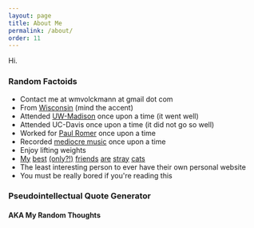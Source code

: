 ```yaml
---
layout: page
title: About Me
permalink: /about/
order: 11
---
```


Hi.

### Random Factoids ###

* Contact me at wmvolckmann at gmail dot com
* From [Wisconsin](wisconsin.jpg) (mind the accent)
* Attended [UW-Madison](uwmadison.jpg) once upon a time (it went well)
* Attended UC-Davis once upon a time (it did not go so well)
* Worked for [Paul Romer](https://en.wikipedia.org/wiki/Paul_Romer) once upon a time
* Recorded [mediocre music](/music/) once upon a time
* Enjoy lifting weights
* [My](https://youtu.be/vPQK9yEjJ8E) [best](https://youtu.be/ryGWz79q0TM)
  [(only?!)](https://youtu.be/NmfF18jSU_c) [friends](https://youtu.be/vqGo6AzBPvk)
  [are](https://youtu.be/D8_4oXLJmC4) [stray](https://youtu.be/sO0uWgMzu6E)
  [cats](https://youtu.be/pVxQLtNb5uA)  
* The least interesting person to ever have their own personal website
* You must be really bored if you're reading this


### Pseudointellectual Quote Generator
#### AKA My Random Thoughts

<SCRIPT LANGUAGE="JAVASCRIPT">

  var r_text = new Array ();

  r_text[0] = "The most complicated people always want the simplest things. What makes them complicated is the difficulty they face in getting those simple things.";

  r_text[1] = "Sometimes things you like are wrong. Sometimes things you dislike like are right. Sometimes people you like are wrong. Sometimes people you dislike are right.";

  r_text[2] = "There is always someone smarter than you; more educated than you; and better intentioned than you; who has come to a different conclusion than you.";

  r_text[3] = "Science works because it demands skepticism of its own results.";

  r_text[4] = "Appeals to authority are always invalid. Just as with ad hominem, a statement for or against a position is neither weaker nor stronger depending on who is making the argument. As a corollary, offering no argument and simply highlighting the source of an assertion is equivalent to making no argument. The whole point of science (and the motivation behind Enlightenment principles more generally) is to let the merits of logic, reason, and evidence do the talking, usurping the primacy of source.";

  r_text[5] = "When raison d'être is having problem to solve, what does that make the solution?"

  r_text[6] = "I never worry about whether someone agrees with me or not. I do worry about whether someone will hate me for not agreeing with them."

  r_text[7] = "It is okay — admirable, in fact — to be skeptical of conventional wisdom, mainstream narratives, and traditional institutions. It is not wrong to reject them sometimes. The challenge is in finding a tenable substitute, and not credulously plugging in whatever alternative sounds the most appealing. The problem with most radical policy proposals and conspiracy theories is that the same dose of skepticism that lead to a rejection of the status quo would typically lead to an even more aggressive rejection of the proposed alternative. After all, it is not possible to be selectively skeptical: you are either skeptical or gullible, and being gullible for alternatives is far from virtuous."

  r_text[8] = "A person does not believe in democracy unless they defend it even when they don't want to. A person does not believe in free speech unless they defend it even when they don't want to. A person does not believe in due process unless they defend it even when they don't want to. That is why such ideals, despite being the greatest of social innovations, took so long to emerge and fall so easily."

  r_text[9] = "The more inclined we are to believe something, the more skeptical of it we should be. Our minds are tapestries of biases that cloud our judgement, and failing to actively counteract them is tantamount to submitting to them."

  r_text[10] = "A quick way to see if someone respects you or not is to disagree with them about something important. Only if they respect you will they accept (or at a bare minimum, tolerate) your disagreement. If your disagreement is met with antagonism, then they do not respect you: they only respect themselves, and therefore are not worthy of your own respect."

  r_text[11] = "Morals and values, being social constructs, cannot be debated in the same way that objective issues can. Rather, the persuasive power of morals and values is mostly derived from the character of those who hold such morals and values. Ergo being a decent person and behaving in a respectable way (as characterized according to the general values of one's society) is the most effective way to advertise and propagate one's own morals and values; and being an antagonistic person, behaving in a destructive way, the least."

  r_text[12] = "We should all thank and celebrate goodness and decency in the world when we see it. Even ordinary, every day goodness and decency have much value. But it is not enough to merely expect goodness and decency from people, because merely expecting something is, in practical terms, indistinguishable from assigning it zero value. And you can't expect something if you aren't even willing to assign it value."

  r_text[13] = "A major problem with tribalism is the way criticism is addressed. A tribe is less likely to take seriously criticisms that come from outside of the tribe, even if those criticisms have merit. Any effective self-correcting mechanism, then, must primarily come from within the tribe itself. To that end, one should always be willing and eager to criticize the flaws and excesses of one's own tribe; failure to do so not only allows the tribe's weaknesses to flourish, but also lessens pressure on other tribes to get their own acts together. Everyone loses."

  var i = Math.floor(r_text.length * Math.random());

  document.write(r_text[i]);

</script>

